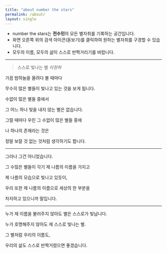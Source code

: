 ```yaml
---
title: "about number the stars"
permalink: /about/
layout: single
---
```


* number the stars는 **전수민**의 모든 별자취를 기록하는 공간입니다.
* 화면 오른쪽 위의 검색 아이콘(돋보기)를 클릭하여 원하는 별자취를 구경할 수 있습니다.
* 모두의 이름, 모두의 삶이 스스로 반짝거리기를 바랍니다.

---

>스스로 빛나는 별
_이정하_

가끔 밤하늘을 올려다 볼 때마다

무수히 많은 별들이 빛나고 있는 것을 보게 됩니다.

수없이 많은 별들 중에서

그 어느 하나 빛을 내지 않는 별은 없습니다.

그럴 때마다 우린 그 수없이 많은 별들 중에

나 하나의 존재라는 것은

정말 보잘 것 없는 것처럼 생각하기도 합니다.

---
그러나 그건 아니었습니다.

그 수많은 별들이 각기 제 나름의 이름을 가지고

제 나름의 모습으로 빛나고 있듯이,

우리 또한 제 나름의 이름으로 세상의 한 부분을 

차지하고 있으니까 말입니다.

---
누가 제 이름을 불러주지 않아도 별은 스스로가 빛납니다.

누가 호명해주지 않아도 제 스스로 빛나는 별.

그 별처럼 우리의 이름도,

우리의 삶도 스스로 반짝거렸으면 좋겠습니다.

